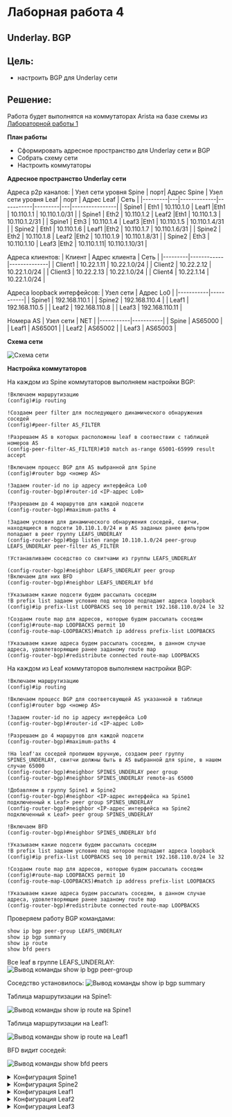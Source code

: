 # Лаборная работа 4
## **Underlay. BGP**
## Цель:

* настроить BGP для Underlay сети

 ## Решение:
 Работа будет выполнятся на коммутаторах Arista на базе схемы из [Лабораторной работы 1](../lab1/)

 **План работы**
 
 * Сформировать адресное пространство для Underlay сети и BGP
 * Собрать схему сети
 * Настроить коммутаторы

 **Адресное пространство Underlay сети**

 Адреса p2p каналов:
|  Узел сети уровня Spine | порт| Адрес Spine    | Узел сети уровня Leaf | порт | Адрес Leaf     | Сеть           |
|---------|---|-------------|-----------|---------|---|----------------|
| Spine1 | Eth1   | 10.110.1.0  | Leaf1 |Eth1    | 10.110.1.1 | 10.110.1.0/31  |
| Spine1 | Eth2   | 10.110.1.2  | Leaf2 |Eth1    | 10.110.1.3 | 10.110.1.2/31  |
| Spine1 | Eth3   | 10.110.1.4  | Leaf3 |Eth1    | 10.110.1.5 | 10.110.1.4/31  |
| Spine2 | Eth1   | 10.110.1.6  | Leaf1 |Eth2    | 10.110.1.7 | 10.110.1.6/31  |
| Spine2 | Eth2   | 10.110.1.8  | Leaf2 |Eth2    | 10.110.1.9 | 10.110.1.8/31  |
| Spine2 | Eth3   | 10.110.1.10 | Leaf3 |Eth2   | 10.110.1.11| 10.110.1.10/31 |

Адреса клиентов:
| Клиент  | Адрес клиента     | Сеть         |
|---------|------------|--------------|
| Client1 | 10.22.1.11 | 10.22.1.0/24 |
| Client2 | 10.22.2.12 | 10.22.1.0/24 |
| Client3 | 10.22.2.13 | 10.22.1.0/24 |
| Client4 | 10.22.1.14 | 10.22.1.0/24 |

Адреса loopback интерфейсов:
| Узел сети | Адрес Lo0 |
|-----------|-----------|
| Spine1    |     192.168.110.1      |
| Spine2    |     192.168.110.4      |
| Leaf1    |      192.168.110.5     |
| Leaf2    |      192.168.110.8     |
| Leaf3    |      192.168.110.11     |

Номера AS
| Узел сети | NET |
|-----------|-----------|
| Spine    |     AS65000   |
| Leaf1    |      AS65001   |
| Leaf2    |      AS65002   |
| Leaf3    |      AS65003    |




 **Схема сети**
 
 ![Схема сети](./images/lab4-1.PNG)

 **Настройка коммутаторов**

На каждом из Spine коммутаторов выполняем настройки BGP:
```
!Включаем маршрутизацию
(config)#ip routing

!Создаем peer filter для последующего динамического обнаружения соседей
(config)#peer-filter AS_FILTER

!Разрешаем AS в которых расположены leaf в соотвествии с таблицей номеров AS
(config-peer-filter-AS_FILTER)#10 match as-range 65001-65999 result accept

!Включаем процесс BGP для AS выбранной для Spine
(config)#router bgp <номер AS>

!Задаем router-id по ip адресу интерфейса Lo0
(config-router-bgp)#router-id <IP-адрес Lo0>

!Разрешаем до 4 маршрутов для каждой подсети
(config-router-bgp)#maximum-paths 4

!Задаем условия для динамического обнаружения соседей, свитчи, находящиеся в подсети 10.110.1.0/24 и в AS заданых ранее фильтром попадают в peer группу LEAFS_UNDERLAY
(config-router-bgp)#bgp listen range 10.110.1.0/24 peer-group LEAFS_UNDERLAY peer-filter AS_FILTER

!Устанавливаем соседство со свитчами из группы LEAFS_UNDERLAY

(config-router-bgp)#neighbor LEAFS_UNDERLAY peer group
!Включаем для них BFD
(config-router-bgp)#neighbor LEAFS_UNDERLAY bfd

!Указываем какие подсети будем рассылать соседям
!В prefix list задаем условие под которое подпадают адреса loopback
(config)#ip prefix-list LOOPBACKS seq 10 permit 192.168.110.0/24 le 32

!Создаем route map для адресов, которые будем рассылать соседям
(config)#route-map LOOPBACKS permit 10
(config-route-map-LOOPBACKS)#match ip address prefix-list LOOPBACKS

!Указываем какие адреса будем рассылать соседям, в данном случае адреса, удовлетворяющие ранее заданому route map
(config-router-bgp)#redistribute connected route-map LOOPBACKS

```

На каждом из Leaf коммутаторов выполняем настройки BGP:
```
!Включаем маршрутизацию
(config)#ip routing

!Включаем процесс BGP для соответсвующей AS указанной в таблице
(config)#router bgp <номер AS>

!Задаем router-id по ip адресу интерфейса Lo0
(config-router-bgp)#router-id <IP-адрес Lo0>

!Разрешаем до 4 маршрутов для каждой подсети
(config-router-bgp)#maximum-paths 4

!На leaf'ах соседей пропишем вручную, создаем peer группу SPINES_UNDERLAY, свитчи должны быть в AS выбранной для spine, в нашем случае 65000
(config-router-bgp)#neighbor SPINES_UNDERLAY peer group
(config-router-bgp)#neighbor SPINES_UNDERLAY remote-as 65000

!Добавляем в группу Spine1 и Spine2
(config-router-bgp)#neighbor <IP-адрес интерфейса на Spine1 подключенный к Leaf> peer group SPINES_UNDERLAY
(config-router-bgp)#neighbor <IP-адрес интерфейса на Spine2 подключенный к Leaf> peer group SPINES_UNDERLAY

!Включаем BFD
(config-router-bgp)#neighbor SPINES_UNDERLAY bfd

!Указываем какие подсети будем рассылать соседям
!В prefix list задаем условие под которое подпадают адреса loopback
(config)#ip prefix-list LOOPBACKS seq 10 permit 192.168.110.0/24 le 32

!Создаем route map для адресов, которые будем рассылать соседям
(config)#route-map LOOPBACKS permit 10
(config-route-map-LOOPBACKS)#match ip address prefix-list LOOPBACKS

!Указываем какие адреса будем рассылать соседям, в данном случае адреса, удовлетворяющие ранее заданому route map
(config-router-bgp)#redistribute connected route-map LOOPBACKS

```

Проверяем работу BGP командами:
```
show ip bgp peer-group LEAFS_UNDERLAY
show ip bgp summary
show ip route
show bfd peers
```

Все leaf в группе LEAFS_UNDERLAY:
![Вывод команды show ip bgp peer-group](./images/lab4-2.PNG)

Соседство установилось:
![Вывод команды show ip bgp summary](./images/lab4-3.PNG)

Таблица маршрутизации на Spine1:

![Вывод команды show ip route на Spine1](./images/lab4-4.PNG)

Таблица маршрутизации на Leaf1:

![Вывод команды show ip route на Leaf1](./images/lab4-5.PNG)

BFD видит соседей:

![Вывод команды show bfd peers](./images/lab4-4.PNG)

<details>
<summary>Конфигурация Spine1</summary>
<pre><code>
! Command: show running-config
! device: Spine1 (vEOS-lab, EOS-4.26.4M)
!
! boot system flash:/vEOS-lab.swi
!
no aaa root
!
transceiver qsfp default-mode 4x10G
!
service routing protocols model ribd
!
hostname Spine1
!
spanning-tree mode mstp
!
interface Ethernet1
   no switchport
   ip address 10.110.1.0/31
!
interface Ethernet2
   no switchport
   ip address 10.110.1.2/31
!
interface Ethernet3
   no switchport
   ip address 10.110.1.4/31
!
interface Ethernet4
!
interface Ethernet5
!
interface Ethernet6
!
interface Ethernet7
!
interface Ethernet8
!
interface Loopback0
   ip address 192.168.110.1/32
!
interface Management1
!
ip routing
!
ip prefix-list LOOPBACKS seq 10 permit 192.168.110.0/24 le 32
!
route-map LOOPBACKS permit 10
   match ip address prefix-list LOOPBACKS
!
peer-filter AS_FILTER
   10 match as-range 65001-65999 result accept
!
router bgp 65000
   router-id 192.168.110.1
   maximum-paths 4
   bgp listen range 10.110.1.0/24 peer-group LEAFS_UNDERLAY peer-filter AS_FILTER
   neighbor LEAFS_UNDERLAY peer group
   neighbor LEAFS_UNDERLAY bfd
   redistribute connected route-map LOOPBACKS
!
end
</code></pre>
</details>

<details>
<summary>Конфигурация Spine2</summary>
<pre><code>
! Command: show running-config
! device: Spine2 (vEOS-lab, EOS-4.26.4M)
!
! boot system flash:/vEOS-lab.swi
!
no aaa root
!
transceiver qsfp default-mode 4x10G
!
service routing protocols model ribd
!
hostname Spine2
!
spanning-tree mode mstp
!
interface Ethernet1
   no switchport
   ip address 10.110.1.6/31
!
interface Ethernet2
   no switchport
   ip address 10.110.1.8/31
!
interface Ethernet3
   no switchport
   ip address 10.110.1.10/31
!
interface Ethernet4
!
interface Ethernet5
!
interface Ethernet6
!
interface Ethernet7
!
interface Ethernet8
!
interface Loopback0
   ip address 192.168.110.4/32
!
interface Management1
!
ip routing
!
ip prefix-list LOOPBACKS seq 10 permit 192.168.110.0/24 le 32
!
route-map LOOPBACKS permit 10
   match ip address prefix-list LOOPBACKS
!
peer-filter AS_FILTER
   10 match as-range 65001-65999 result accept
!
router bgp 65000
   router-id 192.168.110.4
   maximum-paths 4
   bgp listen range 10.110.1.0/24 peer-group LEAFS_UNDERLAY peer-filter AS_FILTER
   neighbor LEAFS_UNDERLAY peer group
   neighbor LEAFS_UNDERLAY bfd
   redistribute connected route-map LOOPBACKS
!
end
</code></pre>
</details>

<details>
<summary>Конфигурация Leaf1</summary>
<pre><code>
! Command: show running-config
! device: Leaf1 (vEOS-lab, EOS-4.26.4M)
!
! boot system flash:/vEOS-lab.swi
!
no aaa root
!
transceiver qsfp default-mode 4x10G
!
service routing protocols model ribd
!
hostname Leaf1
!
spanning-tree mode mstp
!
interface Ethernet1
   no switchport
   ip address 10.110.1.1/31
!
interface Ethernet2
   no switchport
   ip address 10.110.1.7/31
!
interface Ethernet3
!
interface Ethernet4
!
interface Ethernet5
!
interface Ethernet6
!
interface Ethernet7
!
interface Ethernet8
!
interface Loopback0
   ip address 192.168.110.5/32
!
interface Management1
!
ip routing
!
ip prefix-list LOOPBACKS seq 10 permit 192.168.110.0/24 le 32
!
route-map LOOPBACKS permit 10
   match ip address prefix-list LOOPBACKS
!
router bgp 65001
   router-id 192.168.110.5
   maximum-paths 4
   neighbor SPINES_UNDERLAY peer group
   neighbor SPINES_UNDERLAY remote-as 65000
   neighbor SPINES_UNDERLAY bfd
   neighbor 10.110.1.0 peer group SPINES_UNDERLAY
   neighbor 10.110.1.6 peer group SPINES_UNDERLAY
   redistribute connected route-map LOOPBACKS
!
end
</code></pre>
</details>

<details>
<summary>Конфигурация Leaf2</summary>
<pre><code>
! Command: show running-config
! device: Leaf2 (vEOS-lab, EOS-4.26.4M)
!
! boot system flash:/vEOS-lab.swi
!
no aaa root
!
transceiver qsfp default-mode 4x10G
!
service routing protocols model ribd
!
hostname Leaf2
!
spanning-tree mode mstp
!
interface Ethernet1
   no switchport
   ip address 10.110.1.3/31
!
interface Ethernet2
   no switchport
   ip address 10.110.1.9/31
!
interface Ethernet3
!
interface Ethernet4
!
interface Ethernet5
!
interface Ethernet6
!
interface Ethernet7
!
interface Ethernet8
!
interface Loopback0
   ip address 192.168.110.8/32
!
interface Management1
!
ip routing
!
ip prefix-list LOOPBACKS seq 10 permit 192.168.110.0/24 le 32
!
route-map LOOPBACKS permit 10
   match ip address prefix-list LOOPBACKS
!
router bgp 65002
   router-id 192.168.110.5
   maximum-paths 4
   neighbor SPINES_UNDERLAY peer group
   neighbor SPINES_UNDERLAY remote-as 65000
   neighbor SPINES_UNDERLAY bfd
   neighbor 10.110.1.2 peer group SPINES_UNDERLAY
   neighbor 10.110.1.8 peer group SPINES_UNDERLAY
   redistribute connected route-map LOOPBACKS
!
end
</code></pre>
</details>

<details>
<summary>Конфигурация Leaf3</summary>
<pre><code>
! Command: show running-config
! device: Leaf3 (vEOS-lab, EOS-4.26.4M)
!
! boot system flash:/vEOS-lab.swi
!
no aaa root
!
transceiver qsfp default-mode 4x10G
!
service routing protocols model ribd
!
hostname Leaf3
!
spanning-tree mode mstp
!
interface Ethernet1
   no switchport
   ip address 10.110.1.5/31
!
interface Ethernet2
   no switchport
   ip address 10.110.1.11/31
!
interface Ethernet3
!
interface Ethernet4
!
interface Ethernet5
!
interface Ethernet6
!
interface Ethernet7
!
interface Ethernet8
!
interface Loopback0
   ip address 192.168.110.11/32
!
interface Management1
!
ip routing
!
ip prefix-list LOOPBACKS seq 10 permit 192.168.110.0/24 le 32
!
route-map LOOPBACKS permit 10
   match ip address prefix-list LOOPBACKS
!
router bgp 65003
   router-id 192.168.110.5
   maximum-paths 4
   neighbor SPINES_UNDERLAY peer group
   neighbor SPINES_UNDERLAY remote-as 65000
   neighbor SPINES_UNDERLAY bfd
   neighbor 10.110.1.4 peer group SPINES_UNDERLAY
   neighbor 10.110.1.10 peer group SPINES_UNDERLAY
   redistribute connected route-map LOOPBACKS
!
end
</code></pre>
</details>





